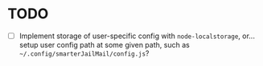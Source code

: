 # TODO

- [ ] Implement storage of user-specific config with `node-localstorage`, or... setup user config path at some given path, such as `~/.config/smarterJailMail/config.js`?

